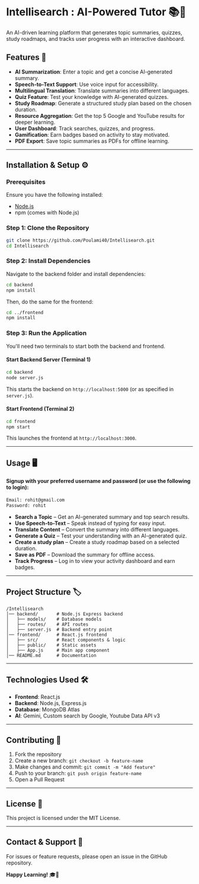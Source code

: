 # Intellisearch : AI-Powered Tutor 📚🤖

An AI-driven learning platform that generates topic summaries, quizzes, study roadmaps, and tracks user progress with an interactive dashboard.

## Features 🚀

- **AI Summarization**: Enter a topic and get a concise AI-generated summary.
- **Speech-to-Text Support**: Use voice input for accessibility.
- **Multilingual Translation**: Translate summaries into different languages.
- **Quiz Feature**: Test your knowledge with AI-generated quizzes.
- **Study Roadmap**: Generate a structured study plan based on the chosen duration.
- **Resource Aggregation**: Get the top 5 Google and YouTube results for deeper learning.
- **User Dashboard**: Track searches, quizzes, and progress.
- **Gamification**: Earn badges based on activity to stay motivated.
- **PDF Export**: Save topic summaries as PDFs for offline learning.

---

## Installation & Setup ⚙️

### Prerequisites

Ensure you have the following installed:
- [Node.js](https://nodejs.org/)
- npm (comes with Node.js)

### Step 1: Clone the Repository

```bash
git clone https://github.com/Poulami40/Intellisearch.git
cd Intellisearch
```

### Step 2: Install Dependencies

Navigate to the backend folder and install dependencies:

```bash
cd backend
npm install
```

Then, do the same for the frontend:

```bash
cd ../frontend
npm install
```

### Step 3: Run the Application

You'll need two terminals to start both the backend and frontend.

#### Start Backend Server (Terminal 1)

```bash
cd backend
node server.js
```

This starts the backend on `http://localhost:5000` (or as specified in `server.js`).

#### Start Frontend (Terminal 2)

```bash
cd frontend
npm start
```

This launches the frontend at `http://localhost:3000`.

---

## Usage 🖥️

#### Signup with your preferred username and password (or use the following to login):

```bash
Email: rohit@gmail.com
Password: rohit
```

- **Search a Topic** – Get an AI-generated summary and top search results.
- **Use Speech-to-Text** – Speak instead of typing for easy input.
- **Translate Content** – Convert the summary into different languages.
- **Generate a Quiz** – Test your understanding with an AI-generated quiz.
- **Create a study plan** – Create a study roadmap based on a selected duration.
- **Save as PDF** – Download the summary for offline access.
- **Track Progress** – Log in to view your activity dashboard and earn badges.

---

## Project Structure 🏷️

```
/Intellisearch
│── backend/       # Node.js Express backend
│   ├── models/    # Database models
│   ├── routes/    # API routes
│   ├── server.js  # Backend entry point
│── frontend/      # React.js frontend
│   ├── src/       # React components & logic
│   ├── public/    # Static assets
│   ├── App.js     # Main app component
│── README.md      # Documentation
```

---

## Technologies Used 🛠️

- **Frontend**: React.js
- **Backend**: Node.js, Express.js
- **Database**: MongoDB Atlas
- **AI**: Gemini, Custom search by Google, Youtube Data API v3

---

## Contributing 🤝

1. Fork the repository
2. Create a new branch: `git checkout -b feature-name`
3. Make changes and commit: `git commit -m "Add feature"`
4. Push to your branch: `git push origin feature-name`
5. Open a Pull Request

---

## License 📝

This project is licensed under the MIT License.

---

## Contact & Support 📩

For issues or feature requests, please open an issue in the GitHub repository.

**Happy Learning!** 🎓🚀
